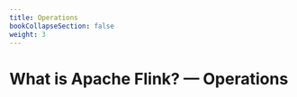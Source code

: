 ```yaml
---
title: Operations
bookCollapseSection: false
weight: 3
---
```


# What is Apache Flink? — Operations
